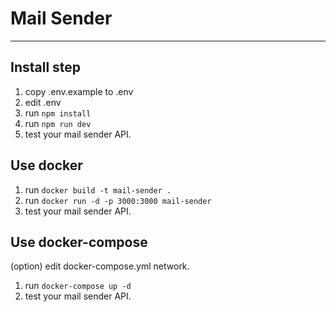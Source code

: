 # Mail Sender

---

## Install step

1. copy .env.example to .env
2. edit .env
3. run `npm install`
4. run `npm run dev`
5. test your mail sender API.

## Use docker

1. run `docker build -t mail-sender .`
2. run `docker run -d -p 3000:3000 mail-sender`
3. test your mail sender API.

## Use docker-compose

(option) edit docker-compose.yml network.

1. run `docker-compose up -d`
2. test your mail sender API.